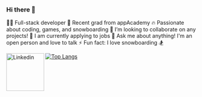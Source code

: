 ### Hi there 👋

👨‍💻 Full-stack developer
🏫 Recent grad from appAcademy
🔥 Passionate about coding, games, and snowboarding
👯 I’m looking to collaborate on any projects!
🤔 I am currently applying to jobs
💬 Ask me about anything! I'm an open person and love to talk
⚡ Fun fact: I love snowboarding 🏂

<a href="https://www.linkedin.com/in/wajahat-shoukat-3397a9143/">
  <img align="left" alt="Linkedin" width="100px" src="https://img.shields.io/badge/linkedin-%230077B5.svg?style=for-the-badge&logo=linkedin&logoColor=white" />


[![Top Langs](https://github-readme-stats.vercel.app/api/top-langs/?username=JFlec&layout=compact)](https://github.com/JFlec)

